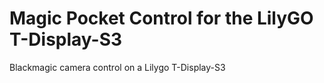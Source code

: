 # Magic Pocket Control for the LilyGO T-Display-S3
Blackmagic camera control on a Lilygo T-Display-S3
